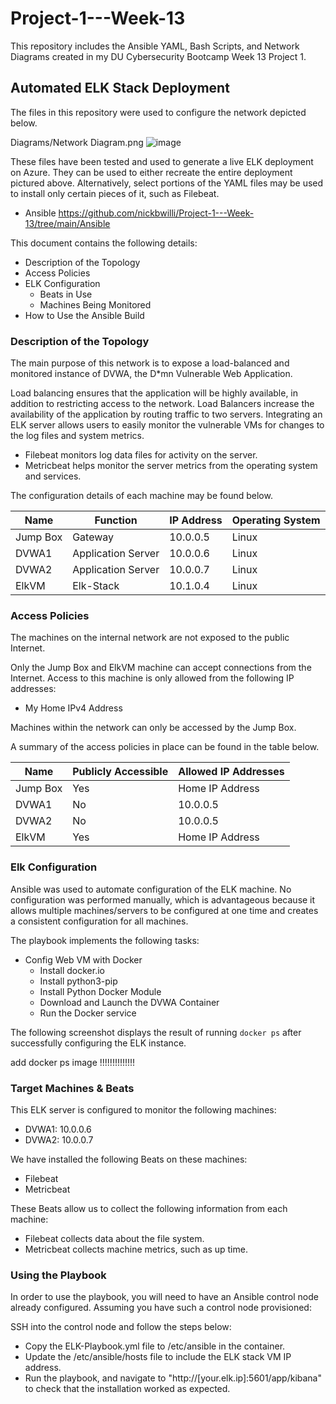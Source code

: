 # Project-1---Week-13
This repository includes the Ansible YAML, Bash Scripts, and Network Diagrams created in my DU Cybersecurity Bootcamp Week 13 Project 1.



## Automated ELK Stack Deployment

The files in this repository were used to configure the network depicted below.

Diagrams/Network Diagram.png
![image](https://user-images.githubusercontent.com/90221329/147609511-1f6ed6ad-1614-4f8e-8f95-7471bbe43344.png)

These files have been tested and used to generate a live ELK deployment on Azure. They can be used to either recreate the entire deployment pictured above. Alternatively, select portions of the YAML files may be used to install only certain pieces of it, such as Filebeat.

  - Ansible
          https://github.com/nickbwilli/Project-1---Week-13/tree/main/Ansible

This document contains the following details:
- Description of the Topology
- Access Policies
- ELK Configuration
  - Beats in Use
  - Machines Being Monitored
- How to Use the Ansible Build


### Description of the Topology

The main purpose of this network is to expose a load-balanced and monitored instance of DVWA, the D*mn Vulnerable Web Application.

Load balancing ensures that the application will be highly available, in addition to restricting access to the network.
Load Balancers increase the availability of the application by routing traffic to two servers. 
Integrating an ELK server allows users to easily monitor the vulnerable VMs for changes to the log files and system metrics.
- Filebeat monitors log data files for activity on the server.
- Metricbeat helps monitor the server metrics from the operating system and services. 

The configuration details of each machine may be found below.

| Name     | Function           | IP Address | Operating System |
|----------|--------------------|------------|------------------|
| Jump Box | Gateway            | 10.0.0.5   | Linux            |
| DVWA1    | Application Server | 10.0.0.6   | Linux            |
| DVWA2    | Application Server | 10.0.0.7   | Linux            |
| ElkVM    | Elk-Stack          | 10.1.0.4   | Linux            |

### Access Policies

The machines on the internal network are not exposed to the public Internet. 

Only the Jump Box and ElkVM machine can accept connections from the Internet. Access to this machine is only allowed from the following IP addresses:
- My Home IPv4 Address

Machines within the network can only be accessed by the Jump Box.

A summary of the access policies in place can be found in the table below.

| Name     | Publicly Accessible | Allowed IP Addresses |
|----------|---------------------|----------------------|
| Jump Box | Yes                 | Home IP Address      |
| DVWA1    | No                  | 10.0.0.5             |
| DVWA2    | No                  | 10.0.0.5             |
| ElkVM    | Yes                 | Home IP Address      |

### Elk Configuration

Ansible was used to automate configuration of the ELK machine. No configuration was performed manually, which is advantageous because it allows multiple machines/servers to be configured at one time and creates a consistent configuration for all machines.

The playbook implements the following tasks:
- Config Web VM with Docker
	- Install docker.io
	- Install python3-pip
	- Install Python Docker Module
	- Download and Launch the DVWA Container
	- Run the Docker service

The following screenshot displays the result of running `docker ps` after successfully configuring the ELK instance.

 add docker ps image !!!!!!!!!!!!!!

### Target Machines & Beats

This ELK server is configured to monitor the following machines:

- DVWA1: 10.0.0.6
- DVWA2: 10.0.0.7

We have installed the following Beats on these machines:

- Filebeat
- Metricbeat

These Beats allow us to collect the following information from each machine:
- Filebeat collects data about the file system.
- Metricbeat collects machine metrics, such as up time.

### Using the Playbook
In order to use the playbook, you will need to have an Ansible control node already configured. Assuming you have such a control node provisioned: 

SSH into the control node and follow the steps below:
- Copy the ELK-Playbook.yml file to /etc/ansible in the container.
- Update the /etc/ansible/hosts file to include the ELK stack VM IP address.
- Run the playbook, and navigate to "http://[your.elk.ip]:5601/app/kibana" to check that the installation worked as expected.
